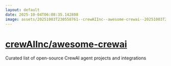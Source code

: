 ```yaml
---
layout: default
date: 2025-10-04T06:08:35.142808
image: assets/20251003T230558761--crewAIInc--awesome-crewai--20251003T231050840--cropped.png
---
```


# [crewAIInc/awesome-crewai](https://github.com/crewAIInc/awesome-crewai)

Curated list of open-source CrewAI agent projects and integrations
